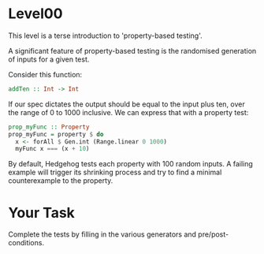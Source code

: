 # Level00

This level is a terse introduction to 'property-based testing'. 

A significant feature of property-based testing is the randomised generation of
inputs for a given test. 

Consider this function:

```haskell
addTen :: Int -> Int
```

If our spec dictates the output should be equal to the input plus ten, over the
range of 0 to 1000 inclusive. We can express that with a property test:

```haskell
prop_myFunc :: Property
prop_myFunc = property $ do
  x <- forAll $ Gen.int (Range.linear 0 1000)
  myFunc x === (x + 10)
```

By default, Hedgehog tests each property with 100 random inputs. A failing
example will trigger its shrinking process and try to find a minimal
counterexample to the property.

# Your Task

Complete the tests by filling in the various generators and pre/post-conditions.
